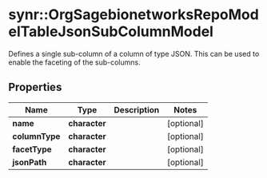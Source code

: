# synr::OrgSagebionetworksRepoModelTableJsonSubColumnModel

Defines a single sub-column of a column of type JSON.  This can be used to enable the faceting of the sub-columns.

## Properties
Name | Type | Description | Notes
------------ | ------------- | ------------- | -------------
**name** | **character** |  | [optional] 
**columnType** | **character** |  | [optional] 
**facetType** | **character** |  | [optional] 
**jsonPath** | **character** |  | [optional] 


